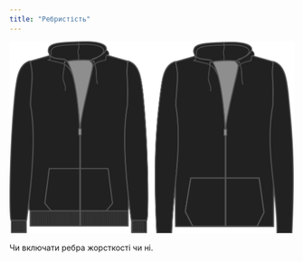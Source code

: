 ```yaml
---
title: "Ребристість"
---
```


![Ребристість](./ribbing.svg)

Чи включати ребра жорсткості чи ні.




